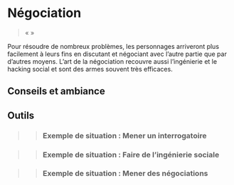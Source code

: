 # Négociation
> «  »

> 


Pour résoudre de nombreux problèmes, les personnages arriveront plus facilement à leurs fins en discutant et négociant avec l’autre partie que par d’autres moyens. L’art de la négociation recouvre aussi l’ingénierie et le hacking social et sont des armes souvent très efficaces.

## Conseils et ambiance
## Outils

>> ### Exemple de situation : Mener un interrogatoire
>>  <p class="encart__texte">

>>  </p>

>> ### Exemple de situation : Faire de l’ingénierie sociale
>>  <p class="encart__texte">

>>  </p>

>> ### Exemple de situation : Mener des négociations
>>  <p class="encart__texte">

>>  </p>